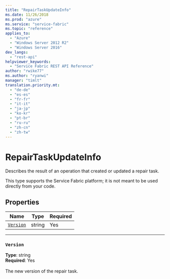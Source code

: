 ```yaml
---
title: "RepairTaskUpdateInfo"
ms.date: 11/26/2018
ms.prod: "azure"
ms.service: "service-fabric"
ms.topic: "reference"
applies_to: 
  - "Azure"
  - "Windows Server 2012 R2"
  - "Windows Server 2016"
dev_langs: 
  - "rest-api"
helpviewer_keywords: 
  - "Service Fabric REST API Reference"
author: "rwike77"
ms.author: "ryanwi"
manager: "timlt"
translation.priority.mt: 
  - "de-de"
  - "es-es"
  - "fr-fr"
  - "it-it"
  - "ja-jp"
  - "ko-kr"
  - "pt-br"
  - "ru-ru"
  - "zh-cn"
  - "zh-tw"
---
```

# RepairTaskUpdateInfo

Describes the result of an operation that created or updated a repair task.

This type supports the Service Fabric platform; it is not meant to be used directly from your code.


## Properties
| Name | Type | Required |
| --- | --- | --- |
| [`Version`](#version) | string | Yes |

____
### `Version`
__Type__: string <br/>
__Required__: Yes<br/>
<br/>
The new version of the repair task.

